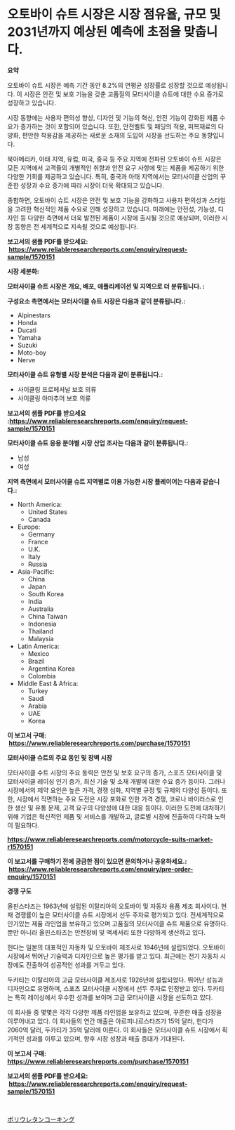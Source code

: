 <p><h1>오토바이 슈트 시장은 시장 점유율, 규모 및 2031년까지 예상된 예측에 초점을 맞춥니다.</h1></p><p><strong>요약</strong></p>
<p><p>오토바이 슈트 시장은 예측 기간 동안 8.2%의 연평균 성장률로 성장할 것으로 예상됩니다. 이 시장은 안전 및 보호 기능을 갖춘 고품질의 모터사이클 슈트에 대한 수요 증가로 성장하고 있습니다.</p><p>시장 동향에는 사용자 편의성 향상, 디자인 및 기능의 혁신, 안전 기능이 강화된 제품 수요가 증가하는 것이 포함되어 있습니다. 또한, 안전벨트 및 패딩의 적용, 피복재료의 다양화, 편안한 착용감을 제공하는 새로운 소재의 도입이 시장을 선도하는 주요 동향입니다.</p><p>북아메리카, 아태 지역, 유럽, 미국, 중국 등 주요 지역에 전파된 오토바이 슈트 시장은 모든 지역에서 고객들의 개별적인 취향과 안전 요구 사항에 맞는 제품을 제공하기 위한 다양한 기회를 제공하고 있습니다. 특히, 중국과 아태 지역에서는 모터사이클 산업의 꾸준한 성장과 수요 증가에 따라 시장이 더욱 확대되고 있습니다.</p><p>종합하면, 오토바이 슈트 시장은 안전 및 보호 기능을 강화하고 사용자 편의성과 스타일을 고려한 혁신적인 제품 수요로 인해 성장하고 있습니다. 미래에는 안전성, 기능성, 디자인 등 다양한 측면에서 더욱 발전된 제품이 시장에 출시될 것으로 예상되며, 이러한 시장 동향은 전 세계적으로 지속될 것으로 예상됩니다.</p></p>
<p><strong>보고서의 샘플 PDF를 받으세요: &nbsp;<a href="https://www.reliableresearchreports.com/enquiry/request-sample/1570151">https://www.reliableresearchreports.com/enquiry/request-sample/1570151</a></strong></p>
<p><strong>시장 세분화:</strong></p>
<p><strong> 모터사이클 슈트 시장은 개요, 배포, 애플리케이션 및 지역으로 더 분류됩니다. :</strong></p>
<p><strong>구성요소 측면에서는 모터사이클 슈트 시장은 다음과 같이 분류됩니다.:</strong></p>
<p><ul><li>Alpinestars</li><li>Honda</li><li>Ducati</li><li>Yamaha</li><li>Suzuki</li><li>Moto-boy</li><li>Nerve</li></ul></p>
<p><strong> 모터사이클 슈트 유형별 시장 분석은 다음과 같이 분류됩니다.:</strong></p>
<p><ul><li>사이클링 프로페셔널 보호 의류</li><li>사이클링 아마추어 보호 의류</li></ul></p>
<p><strong>보고서의 샘플 PDF를 받으세요 :<a href="https://www.reliableresearchreports.com/enquiry/request-sample/1570151">https://www.reliableresearchreports.com/enquiry/request-sample/1570151</a></strong></p>
<p><strong> 모터사이클 슈트 응용 분야별 시장 산업 조사는 다음과 같이 분류됩니다.:</strong></p>
<p><ul><li>남성</li><li>여성</li></ul></p>
<p><strong>지역 측면에서 모터사이클 슈트 지역별로 이용 가능한 시장 플레이어는 다음과 같습니다.:</strong></p>
<p><ul>
    <li>
        North America:
        <ul>
            <li>United States</li>
            <li>Canada</li>
        </ul>
    </li>
    <li>
        Europe:
        <ul>
            <li>Germany</li>
            <li>France</li>
            <li>U.K.</li>
            <li>Italy</li>
            <li>Russia</li>
        </ul>
    </li>
    <li>
        Asia-Pacific:
        <ul>
            <li>China</li>
            <li>Japan</li>
            <li>South Korea</li>
            <li>India</li>
            <li>Australia</li>
            <li>China Taiwan</li>
            <li>Indonesia</li>
            <li>Thailand</li>
            <li>Malaysia</li>
        </ul>
    </li>
    <li>
        Latin America:
        <ul>
            <li>Mexico</li>
            <li>Brazil</li>
            <li>Argentina Korea</li>
            <li>Colombia</li>
        </ul>
    </li>
    <li>
        Middle East & Africa:
        <ul>
            <li>Turkey</li>
            <li>Saudi</li>
            <li>Arabia</li>
            <li>UAE</li>
            <li>Korea</li>
        </ul>
    </li>
    </ul></p>
<p><strong>이 보고서 구매: &nbsp;<a href="https://www.reliableresearchreports.com/purchase/1570151">https://www.reliableresearchreports.com/purchase/1570151</a></strong></p>
<p><strong>모터사이클 슈트의 주요 동인 및 장벽 시장</strong></p>
<p><p>모터사이클 수트 시장의 주요 동력은 안전 및 보호 요구의 증가, 스포츠 모터사이클 및 모터사이클 레이싱 인기 증가, 최신 기술 및 소재 개발에 대한 수요 증가 등이다. 그러나 시장에서의 제약 요인은 높은 가격, 경쟁 심화, 지역별 규정 및 규제의 다양성 등이다. 또한, 시장에서 직면하는 주요 도전은 시장 포화로 인한 가격 경쟁, 코로나 바이러스로 인한 생산 및 유통 문제, 고객 요구의 다양성에 대한 대응 등이다. 이러한 도전에 대처하기 위해 기업은 혁신적인 제품 및 서비스를 개발하고, 글로벌 시장에 진출하여 다각화 노력이 필요하다.</p></p>
<p><strong><a href="https://www.reliableresearchreports.com/motorcycle-suits-market-r1570151">https://www.reliableresearchreports.com/motorcycle-suits-market-r1570151</a></strong></p>
<p><strong>이 보고서를 구매하기 전에 궁금한 점이 있으면 문의하거나 공유하세요.: &nbsp;<a href="https://www.reliableresearchreports.com/enquiry/pre-order-enquiry/1570151">https://www.reliableresearchreports.com/enquiry/pre-order-enquiry/1570151</a></strong></p>
<p><strong>경쟁 구도</strong></p>
<p><p>올핀스타즈는 1963년에 설립된 이탈리아의 오토바이 및 자동차 용품 제조 회사이다. 현재 경쟁률이 높은 모터사이클 슈트 시장에서 선두 주자로 평가되고 있다. 전세계적으로 인기있는 제품 라인업을 보유하고 있으며 고품질의 모터사이클 슈트 제품으로 유명하다. 뿐만 아니라 올핀스타즈는 안전장비 및 액세서리 또한 다양하게 생산하고 있다.</p><p>헌다는 일본의 대표적인 자동차 및 오토바이 제조사로 1946년에 설립되었다. 오토바이 시장에서 뛰어난 기술력과 디자인으로 높은 평가를 받고 있다. 최근에는 전기 자동차 시장에도 진출하여 성공적인 성과를 거두고 있다.</p><p>두카티는 이탈리아의 고급 모터사이클 제조사로 1926년에 설립되었다. 뛰어난 성능과 디자인으로 유명하며, 스포츠 모터사이클 시장에서 선두 주자로 인정받고 있다. 두카티는 특히 레이싱에서 우수한 성과를 보이며 고급 모터사이클 시장을 선도하고 있다.</p><p>이 회사들 중 몇몇은 각각 다양한 제품 라인업을 보유하고 있으며, 꾸준한 매출 성장을 이루어내고 있다. 이 회사들의 연간 매출은 아르피나르스타즈가 15억 달러, 헌다가 2060억 달러, 두카티가 35억 달러에 이른다. 이 회사들은 모터사이클 슈트 시장에서 획기적인 성과를 이루고 있으며, 향후 시장 성장과 매출 증대가 기대된다.</p></p>
<p><strong>이 보고서 구매: &nbsp; <a href="https://www.reliableresearchreports.com/purchase/1570151">https://www.reliableresearchreports.com/purchase/1570151</a></strong></p>
<p><strong>보고서의 샘플 PDF를 받으세요: &nbsp;<a href="https://www.reliableresearchreports.com/enquiry/request-sample/1570151">https://www.reliableresearchreports.com/enquiry/request-sample/1570151</a></strong><strong></strong></p>
<p>&nbsp;</p>
<p><p><a href="https://github.com/MosesSpinka1914/Market-Research-Report-List-1/blob/main/732289430667.md">ポリウレタンコーキング</a></p></p>